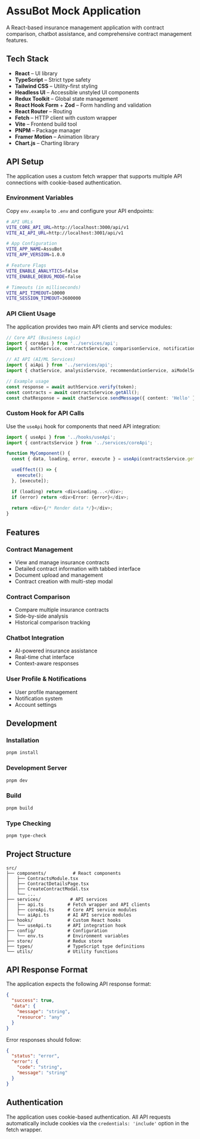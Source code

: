 # AssuBot Mock Application

A React-based insurance management application with contract comparison, chatbot assistance, and comprehensive contract management features.

## Tech Stack

- **React** – UI library
- **TypeScript** – Strict type safety
- **Tailwind CSS** – Utility-first styling
- **Headless UI** – Accessible unstyled UI components
- **Redux Toolkit** – Global state management
- **React Hook Form** + **Zod** – Form handling and validation
- **React Router** – Routing
- **Fetch** – HTTP client with custom wrapper
- **Vite** – Frontend build tool
- **PNPM** – Package manager
- **Framer Motion** – Animation library
- **Chart.js** – Charting library

## API Setup

The application uses a custom fetch wrapper that supports multiple API connections with cookie-based authentication.

### Environment Variables

Copy `env.example` to `.env` and configure your API endpoints:

```bash
# API URLs
VITE_CORE_API_URL=http://localhost:3000/api/v1
VITE_AI_API_URL=http://localhost:3001/api/v1

# App Configuration
VITE_APP_NAME=AssuBot
VITE_APP_VERSION=1.0.0

# Feature Flags
VITE_ENABLE_ANALYTICS=false
VITE_ENABLE_DEBUG_MODE=false

# Timeouts (in milliseconds)
VITE_API_TIMEOUT=10000
VITE_SESSION_TIMEOUT=3600000
```

### API Client Usage

The application provides two main API clients and service modules:

```typescript
// Core API (Business Logic)
import { coreApi } from '../services/api';
import { authService, contractsService, comparisonService, notificationsService, userService } from '../services/coreApi';

// AI API (AI/ML Services)
import { aiApi } from '../services/api';
import { chatService, analysisService, recommendationService, aiModelService } from '../services/aiApi';

// Example usage
const response = await authService.verify(token);
const contracts = await contractsService.getAll();
const chatResponse = await chatService.sendMessage({ content: 'Hello' });
```

### Custom Hook for API Calls

Use the `useApi` hook for components that need API integration:

```typescript
import { useApi } from '../hooks/useApi';
import { contractsService } from '../services/coreApi';

function MyComponent() {
  const { data, loading, error, execute } = useApi(contractsService.getAll);

  useEffect(() => {
    execute();
  }, [execute]);

  if (loading) return <div>Loading...</div>;
  if (error) return <div>Error: {error}</div>;
  
  return <div>{/* Render data */}</div>;
}
```

## Features

### Contract Management
- View and manage insurance contracts
- Detailed contract information with tabbed interface
- Document upload and management
- Contract creation with multi-step modal

### Contract Comparison
- Compare multiple insurance contracts
- Side-by-side analysis
- Historical comparison tracking

### Chatbot Integration
- AI-powered insurance assistance
- Real-time chat interface
- Context-aware responses

### User Profile & Notifications
- User profile management
- Notification system
- Account settings

## Development

### Installation

```bash
pnpm install
```

### Development Server

```bash
pnpm dev
```

### Build

```bash
pnpm build
```

### Type Checking

```bash
pnpm type-check
```

## Project Structure

```
src/
├── components/          # React components
│   ├── ContractsModule.tsx
│   ├── ContractDetailsPage.tsx
│   ├── CreateContractModal.tsx
│   └── ...
├── services/           # API services
│   ├── api.ts         # Fetch wrapper and API clients
│   ├── coreApi.ts     # Core API service modules
│   └── aiApi.ts       # AI API service modules
├── hooks/             # Custom React hooks
│   └── useApi.ts      # API integration hook
├── config/            # Configuration
│   └── env.ts         # Environment variables
├── store/             # Redux store
├── types/             # TypeScript type definitions
└── utils/             # Utility functions
```

## API Response Format

The application expects the following API response format:

```json
{
  "success": true,
  "data": {
    "message": "string",
    "resource": "any"
  }
}
```

Error responses should follow:

```json
{
  "status": "error",
  "error": {
    "code": "string",
    "message": "string"
  }
}
```

## Authentication

The application uses cookie-based authentication. All API requests automatically include cookies via the `credentials: 'include'` option in the fetch wrapper.